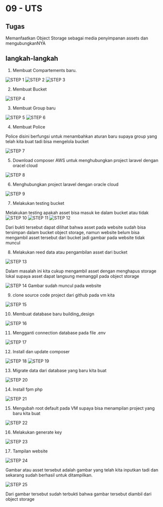 # 09 - UTS

## Tugas

Memanfaatkan Object Storage sebagai media penyimpanan assets dan mengubungkanNYA

## langkah-langkah

1. Membuat Compartements baru.

![STEP 1](img/1.png)
![STEP 2](img/2.png)
![STEP 3](img/3.png)

2. Membuat Bucket

![STEP 4](img/4.png)

3. Membuat Group baru

![STEP 5](img/6.png)
![STEP 6](img/7.png)

4. Membuat Police

Police disini berfungsi untuk menambahkan aturan baru supaya group yang telah kita buat tadi bisa mengelola bucket

![STEP 7](img/8.png)

5. Download composer AWS untuk menghubungkan project laravel dengan oracel cloud

![STEP 8](img/10.png)

6. Menghubungkan project laravel dengan oracle cloud

![STEP 9](img/11.png)

7. Melakukan testing bucket

Melakukan testing apakah asset bisa masuk ke dalam bucket atau tidak
![STEP 10](img/12.png)
![STEP 11](img/13.png)
![STEP 12](img/14.png)

Dari bukti tersebut dapat dilihat bahwa asset pada website sudah bisa tersimpan dalam bucket object storage, namun website belum bisa mengambil asset tersebut dari bucket jadi gambar pada website tidak muncul

8. Melakukan reed data atau pengambilan asset dari bucket

![STEP 13](img/15.png)

Dalam masalah ini kita cukup mengambil asset dengan menghapus storage lokal supaya asset dapat langsung memanggil pada object storage

![STEP 14](img/16.png)
Gambar sudah muncul pada website

9. clone source code project dari github pada vm kita

![STEP 15](img/17.png)

10. Membuat database baru building_design

![STEP 16](img/18.png)

11. Mengganti connection database pada file .env

![STEP 17](img/19.png)

12. Install dan update composer

![STEP 18](img/20.png)
![STEP 19](img/21.png)

13. Migrate data dari database yang baru kita buat

![STEP 20](img/22.png)

14. Install fpm php

![STEP 21](img/23.png)

15. Mengubah root default pada VM supaya bisa menampilan project yang baru kita buat

![STEP 22](img/24.png)

16. Melakukan generate key

![STEP 23](img/25.png)

17. Tampilan website

![STEP 24](img/26.png)

Gambar atau asset tersebut adalah gambar yang telah kita inputkan tadi dan sekarang sudah berhasil untuk ditampilkan.

![STEP 25](img/27.png)

Dari gambar tersebut sudah terbukti bahwa gambar tersebut diambil dari object storage